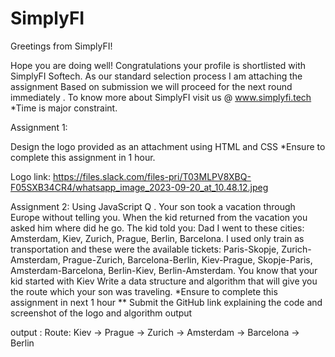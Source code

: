 # SimplyFI

Greetings from SimplyFI!
 
Hope you are doing well! Congratulations your profile is shortlisted with SimplyFI Softech.
 As our standard selection process I am attaching the assignment 
Based on submission we will proceed for the next round immediately . 
To know more about SimplyFI visit us @ www.simplyfi.tech
*Time is major constraint. 
 
Assignment 1: 
 
Design the logo provided as an attachment using HTML and CSS
*Ensure to complete this assignment in 1 hour.

Logo link: https://files.slack.com/files-pri/T03MLPV8XBQ-F05SXB34CR4/whatsapp_image_2023-09-20_at_10.48.12.jpeg



 Assignment 2: Using JavaScript
Q . Your son took a vacation through Europe without telling you. When the kid returned from the vacation you asked him where did he go. The kid told you: Dad I went to these cities: Amsterdam, Kiev, Zurich, Prague, Berlin, Barcelona.
I used only train as transportation and these were the available tickets:
Paris-Skopje, Zurich-Amsterdam, Prague-Zurich, Barcelona-Berlin, Kiev-Prague, Skopje-Paris, Amsterdam-Barcelona, Berlin-Kiev, Berlin-Amsterdam.
You know that your kid started with Kiev
Write a data structure and algorithm that will give you the route which your son was traveling.
*Ensure to complete this assignment in next 1 hour
** Submit the GitHub link explaining the code and screenshot of the logo and algorithm output


output : Route: Kiev -> Prague -> Zurich -> Amsterdam -> Barcelona -> Berlin
